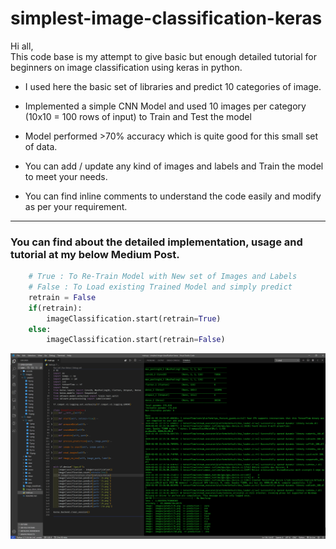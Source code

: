 # simplest-image-classification-keras

Hi all, <br> This code base is my attempt to give basic but enough detailed tutorial for beginners on image classification using keras in python.

- I used here the basic set of libraries and predict 10 categories of image.

- Implemented a simple CNN Model and used 10 images per category (10x10 = 100 rows of input) to Train and Test the model

- Model performed >70% accuracy which is quite good for this small set of data.

- You can add / update any kind of images and labels and Train the model to meet your needs.

- You can find inline comments to understand the code easily and modify as per your requirement.

<hr>

### You can find about the detailed implementation, usage  and tutorial at my below Medium Post.

```py
    # True : To Re-Train Model with New set of Images and Labels
    # False : To Load existing Trained Model and simply predict
    retrain = False
    if(retrain):
        imageClassification.start(retrain=True)
    else:
        imageClassification.start(retrain=False)
```

![Screenshot](screenshot.png)